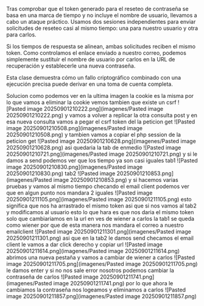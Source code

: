 Tras comprobar que el token generado para el reseteo de contraseña se basa en una marca de tiempo y no incluye el nombre de usuario, llevamos a cabo un ataque práctico. Usamos dos sesiones independientes para enviar solicitudes de reseteo casi al mismo tiempo: una para nuestro usuario y otra para carlos.

Si los tiempos de respuesta se alinean, ambas solicitudes reciben el mismo token. Como controlamos el enlace enviado a nuestro correo, podemos simplemente sustituir el nombre de usuario por carlos en la URL de recuperación y establecerle una nueva contraseña.

Esta clase demuestra cómo un fallo criptográfico combinado con una ejecución precisa puede derivar en una toma de cuenta completa.

Solucion
como podemos ver en la ultima imagen la cookie es la misma por lo que vamos a eliminar la cookie vemos tambien que existe un  csrf
![Pasted image 20250901210222.png](imagenes/Pasted image 20250901210222.png)
y vamos a volver a replicar la otra consulta post y en esa nueva consulta vamos a pegar el csrf token del la peticion get
![Pasted image 20250901210508.png](imagenes/Pasted image 20250901210508.png)
y tambien vamos a copiar el php session de la peticion get
![Pasted image 20250901210628.png](imagenes/Pasted image 20250901210628.png)
asi quedaria la tab de enmedio
![Pasted image 20250901210721.png](imagenes/Pasted image 20250901210721.png)
y si le damos a send podemos ver que los tiempo ya son casi iguales
tab1
![Pasted image 20250901210830.png](imagenes/Pasted image 20250901210830.png)
tab2
![Pasted image 20250901210853.png](imagenes/Pasted image 20250901210853.png)
y si hacemos varias pruebas y vamos al mismo tiempo checando el email client podemos ver que en algun punto nos mandara 2 iguales
![Pasted image 20250901211105.png](imagenes/Pasted image 20250901211105.png)
esto significa que nos ha arrastrado el mismo token
asi que si nos vamos al tab2 y modificamos al usuario esto lo que hara es que nos daria el mismo token solo que cambiariamos en la url en ves de wiener a carlos la tab1 se queda como wiener por que de esta manera nos mandara el correo a nuestro emailclient
![Pasted image 20250901211301.png](imagenes/Pasted image 20250901211301.png)
asi que en la tab2 le damos send checamos el email client
le vamos a dar click derecho y copiar url
![Pasted image 20250901211614.png](imagenes/Pasted image 20250901211614.png)
abrimos una nueva pestaña y vamos a cambiar de wiener a carlos
![Pasted image 20250901211705.png](imagenes/Pasted image 20250901211705.png)
le damos enter
y si no nos sale error nosotros podemos cambiar la contraseña de carlos
![Pasted image 20250901211741.png](imagenes/Pasted image 20250901211741.png)
por lo que ahora le cambiamos la contraseña nos logeamos y eliminamos a carlos
![Pasted image 20250901211857.png](imagenes/Pasted image 20250901211857.png)

